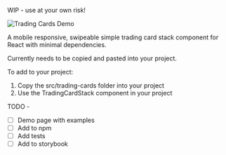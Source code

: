 WIP - use at your own risk!

![Trading Cards Demo](https://github.com/user-attachments/assets/d4d182c4-0504-4cba-a3b2-b459b554f7a0)

A mobile responsive, swipeable simple trading card stack component for React with minimal dependencies.

Currently needs to be copied and pasted into your project.

To add to your project:

1. Copy the src/trading-cards folder into your project
2. Use the TradingCardStack component in your project

TODO -

- [ ] Demo page with examples
- [ ] Add to npm
- [ ] Add tests
- [ ] Add to storybook
